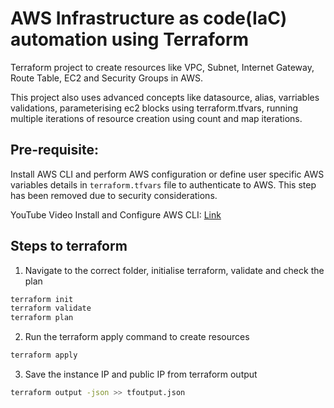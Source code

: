 # AWS Infrastructure as code(IaC) automation using Terraform

Terraform project to create resources like VPC, Subnet, Internet Gateway, Route Table, EC2 and Security Groups in AWS. 

This project also uses advanced concepts like datasource, alias, varriables validations, parameterising ec2 blocks using terraform.tfvars, running multiple iterations of resource creation using count and map iterations.

## Pre-requisite:
Install AWS CLI and perform AWS configuration or define user specific AWS variables details in `terraform.tfvars` file to authenticate to AWS. This step has been removed due to security considerations.

YouTube Video Install and Configure AWS CLI: [Link](https://www.youtube.com/watch?v=vZXpmgAs91s)

## Steps to terraform

1. Navigate to the correct folder, initialise terraform, validate and check the plan
```bash
terraform init
terraform validate
terraform plan
```
2. Run the terraform apply command to create resources

```bash
terraform apply
```
3. Save the instance IP and public IP from terraform output

```bash
terraform output -json >> tfoutput.json
```

